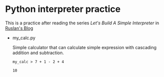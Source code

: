 # Python interpreter practice
This is a practice after reading the series _Let's Build A Simple Interpreter_ in [Ruslan's Blog][1]

- my_calc.py

    Simple calculator that can calculate simple expression with cascading addition and subtraction.

    ```shell
    my_calc > 7 + 1 - 2 + 4

    10

    ```

[1]: https://ruslanspivak.com/lsbasi-part1/

